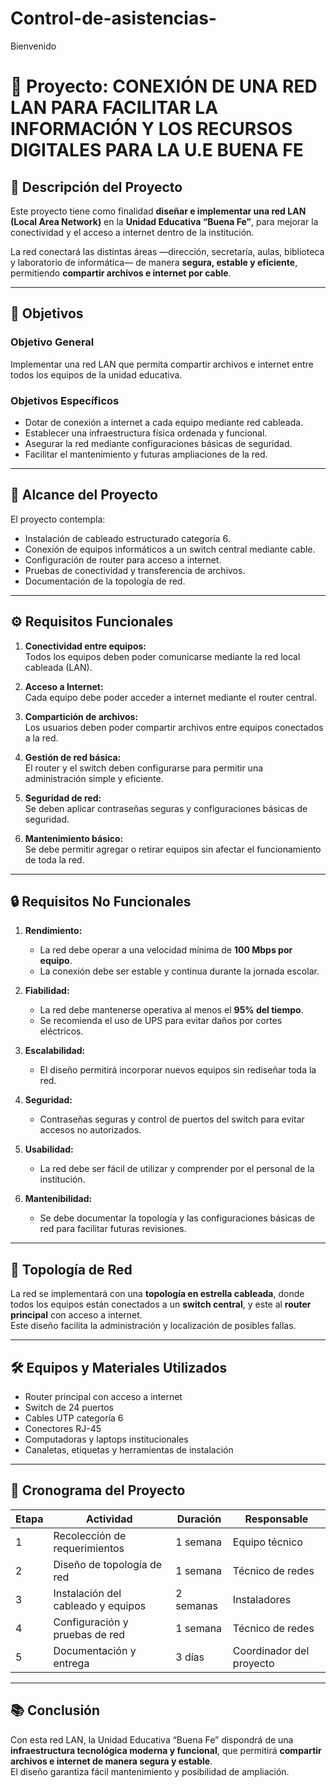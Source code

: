 # Control-de-asistencias-
Bienvenido 


# 📘 Proyecto:  CONEXIÓN DE UNA RED LAN PARA FACILITAR LA INFORMACIÓN Y LOS RECURSOS DIGITALES PARA LA U.E BUENA FE
## 📖 Descripción del Proyecto

Este proyecto tiene como finalidad **diseñar e implementar una red LAN (Local Area Network)** en la **Unidad Educativa “Buena Fe”**, para mejorar la conectividad y el acceso a internet dentro de la institución.  

La red conectará las distintas áreas —dirección, secretaría, aulas, biblioteca y laboratorio de informática— de manera **segura, estable y eficiente**, permitiendo **compartir archivos e internet por cable**.

---

## 🎯 Objetivos

### Objetivo General
Implementar una red LAN que permita compartir archivos e internet entre todos los equipos de la unidad educativa.

### Objetivos Específicos
- Dotar de conexión a internet a cada equipo mediante red cableada.  
- Establecer una infraestructura física ordenada y funcional.  
- Asegurar la red mediante configuraciones básicas de seguridad.  
- Facilitar el mantenimiento y futuras ampliaciones de la red.  

---

## 🧩 Alcance del Proyecto

El proyecto contempla:  
- Instalación de cableado estructurado categoría 6.  
- Conexión de equipos informáticos a un switch central mediante cable.  
- Configuración de router para acceso a internet.  
- Pruebas de conectividad y transferencia de archivos.  
- Documentación de la topología de red.

---

## ⚙️ Requisitos Funcionales

1. **Conectividad entre equipos:**  
   Todos los equipos deben poder comunicarse mediante la red local cableada (LAN).  

2. **Acceso a Internet:**  
   Cada equipo debe poder acceder a internet mediante el router central.  

3. **Compartición de archivos:**  
   Los usuarios deben poder compartir archivos entre equipos conectados a la red.  

4. **Gestión de red básica:**  
   El router y el switch deben configurarse para permitir una administración simple y eficiente.  

5. **Seguridad de red:**  
   Se deben aplicar contraseñas seguras y configuraciones básicas de seguridad.  

6. **Mantenimiento básico:**  
   Se debe permitir agregar o retirar equipos sin afectar el funcionamiento de toda la red.  

---

## 🔒 Requisitos No Funcionales

1. **Rendimiento:**  
   - La red debe operar a una velocidad mínima de **100 Mbps por equipo**.  
   - La conexión debe ser estable y continua durante la jornada escolar.  

2. **Fiabilidad:**  
   - La red debe mantenerse operativa al menos el **95% del tiempo**.  
   - Se recomienda el uso de UPS para evitar daños por cortes eléctricos.  

3. **Escalabilidad:**  
   - El diseño permitirá incorporar nuevos equipos sin rediseñar toda la red.  

4. **Seguridad:**  
   - Contraseñas seguras y control de puertos del switch para evitar accesos no autorizados.  

5. **Usabilidad:**  
   - La red debe ser fácil de utilizar y comprender por el personal de la institución.  

6. **Mantenibilidad:**  
   - Se debe documentar la topología y las configuraciones básicas de red para facilitar futuras revisiones.  

---

## 🧱 Topología de Red

La red se implementará con una **topología en estrella cableada**, donde todos los equipos están conectados a un **switch central**, y este al **router principal** con acceso a internet.  
Este diseño facilita la administración y localización de posibles fallas.

---

## 🛠️ Equipos y Materiales Utilizados

- Router principal con acceso a internet  
- Switch de 24 puertos  
- Cables UTP categoría 6  
- Conectores RJ-45  
- Computadoras y laptops institucionales  
- Canaletas, etiquetas y herramientas de instalación  

---

## 📅 Cronograma del Proyecto

| Etapa | Actividad | Duración | Responsable |
|--------|------------|-----------|--------------|
| 1 | Recolección de requerimientos | 1 semana | Equipo técnico |
| 2 | Diseño de topología de red | 1 semana | Técnico de redes |
| 3 | Instalación del cableado y equipos | 2 semanas | Instaladores |
| 4 | Configuración y pruebas de red | 1 semana | Técnico de redes |
| 5 | Documentación y entrega | 3 días | Coordinador del proyecto |

---

## 📚 Conclusión

Con esta red LAN, la Unidad Educativa “Buena Fe” dispondrá de una **infraestructura tecnológica moderna y funcional**, que permitirá **compartir archivos e internet de manera segura y estable**.  
El diseño garantiza fácil mantenimiento y posibilidad de ampliación.



